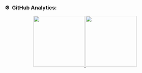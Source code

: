 ### ⚙ &nbsp;GitHub Analytics:

<p align="center">
<a href="https://github.com/MrLuqueDev">
  <img height="160em" src="https://github-readme-stats.vercel.app/api?username=MrLuqueDev&show_icons=true&theme=algolia&include_all_commits=true"/>
  <img height="160em" src="https://github-readme-stats.vercel.app/api/top-langs/?username=MrLuqueDev&layout=compact&langs_count=8&theme=algolia"/>
</a>
</p>
